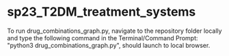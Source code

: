 # sp23_T2DM_treatment_systems
To run drug_combinations_graph.py, navigate to the repository folder locally and type the following command in the Terminal/Command Prompt: "python3 drug_combinations_graph.py", should launch to local browser.
